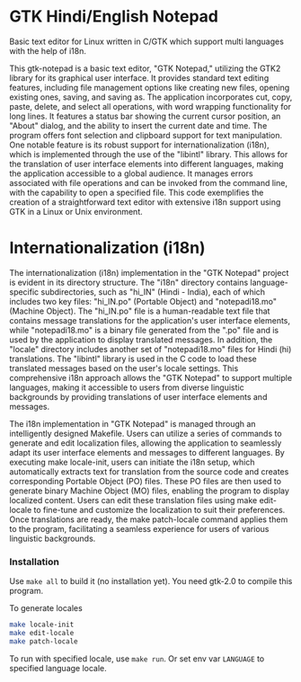 # GTK Hindi/English Notepad
Basic text editor for Linux written in C/GTK which support multi languages with the help of i18n.

This gtk-notepad is a basic text editor, "GTK Notepad," utilizing the GTK2 library for its graphical user interface. 
It provides standard text editing features, including file management options like creating new files, opening existing ones, saving, and saving as. 
The application incorporates cut, copy, paste, delete, and select all operations, with word wrapping functionality for long lines. 
It features a status bar showing the current cursor position, an "About" dialog, and the ability to insert the current date and time. 
The program offers font selection and clipboard support for text manipulation. 
One notable feature is its robust support for internationalization (i18n), which is implemented through the use of the "libintl" library. 
This allows for the translation of user interface elements into different languages, making the application accessible to a global audience. 
It manages errors associated with file operations and can be invoked from the command line, with the capability to open a specified file. 
This code exemplifies the creation of a straightforward text editor with extensive i18n support using GTK in a Linux or Unix environment.

# Internationalization (i18n)
The internationalization (i18n) implementation in the "GTK Notepad" project is evident in its directory structure. 
The "i18n" directory contains language-specific subdirectories, such as "hi_IN" (Hindi - India), each of which includes 
two key files: "hi_IN.po" (Portable Object) and "notepadi18.mo" (Machine Object). The "hi_IN.po" file is a human-readable text file that contains 
message translations for the application's user interface elements, while "notepadi18.mo" is a binary file generated from the ".po" file and is used 
by the application to display translated messages. In addition, the "locale" directory includes another set of "notepadi18.mo" files for Hindi (hi) 
translations. The "libintl" library is used in the C code to load these translated messages based on the user's locale settings. 
This comprehensive i18n approach allows the "GTK Notepad" to support multiple languages, making it accessible to users from diverse linguistic 
backgrounds by providing translations of user interface elements and messages.

The i18n implementation in "GTK Notepad" is managed through an intelligently designed Makefile. 
Users can utilize a series of commands to generate and edit localization files, allowing the application to seamlessly adapt its user interface 
elements and messages to different languages. By executing make locale-init, users can initiate the i18n setup, which automatically extracts text 
for translation from the source code and creates corresponding Portable Object (PO) files. These PO files are then used to generate binary Machine 
Object (MO) files, enabling the program to display localized content. Users can edit these translation files using make edit-locale to fine-tune and 
customize the localization to suit their preferences. Once translations are ready, the make patch-locale command applies them to the program, 
facilitating a seamless experience for users of various linguistic backgrounds.



### Installation
Use `make all` to build it (no installation yet). You need gtk-2.0 to compile this program.

To generate locales
```bash
make locale-init
make edit-locale
make patch-locale
```

To run with specified locale, use `make run`. Or set env var `LANGUAGE` to specified language locale.
